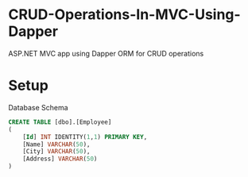 # CRUD-Operations-In-MVC-Using-Dapper
ASP.NET MVC app using Dapper ORM for CRUD operations

# Setup
Database Schema
```SQL
CREATE TABLE [dbo].[Employee]
(
	[Id] INT IDENTITY(1,1) PRIMARY KEY,
	[Name] VARCHAR(50),
	[City] VARCHAR(50),
	[Address] VARCHAR(50)
)
```
